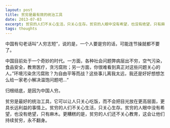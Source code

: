 ```yaml
---
layout: post
title: 贫穷是最有效的统治工具
date: 2013-07-03
excerpt: 贫穷的人们不关心生活，只关心生存。贫穷的人眼中没有希望，也没有绝望，只有麻木。
tags: thoughts
---
```

中国有句老话叫“人穷志短”，说的是，一个人要是穷的话，可能连节操就都不要了。

中国目前处于一个奇妙的时代。一方面，各种社会问题弊病层出不穷，空气污染，食品安全，教育医疗，贪污腐败；另一方面，你很难看到真正对这些问题关心的人。”环境污染贪污腐败？为自由平等而战？这些事儿离我太远，我还是好好想想怎么给一家老小解决温饱问题吧...“

归根结底，是因为中国人穷。

贫穷是最好的统治工具，它可以让人只关心吃饭，而不会把目光放在更高层面，更具长远利益的事情上。贫穷的人们不关心生活，只关心生存。贫穷的人眼中没有希望，也没有绝望，只有麻木。更糟糕的是，贫穷的人们还不关心教育，这会让他们持续贫穷，永不翻身。
